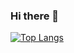 ### Hi there 👋

[![Top Langs](https://github-readme-stats.vercel.app/api/top-langs/?username=taku-y-9308&layout=compact&theme=onedark
)](https://github.com/anuraghazra/github-readme-stats)
<!--
**taku-y-9308/taku-y-9308** is a ✨ _special_ ✨ repository because its `README.md` (this file) appears on your GitHub profile.

Here are some ideas to get you started:

- 🔭 I’m currently working on ...
- 🌱 I’m currently learning ...
- 👯 I’m looking to collaborate on ...
- 🤔 I’m looking for help with ...
- 💬 Ask me about ...
- 📫 How to reach me: ...
- 😄 Pronouns: ...
- ⚡ Fun fact: ...
-->
